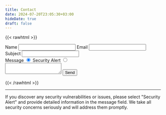 ```yaml
---
title: Contact
date: 2024-07-20T23:05:30+03:00
hideDate: true
draft: false
---
```


{{< rawhtml >}}

<form id="contact-form" name="contact" method="POST" data-netlify="true" onsubmit="return customizeSubject()">
    <label for="contact-name">Name</label>
    <input type="text" id="contact-name" name="name" maxlength="45" required>
    <label for="contact-email">Email</label>
    <input type="email" id="contact-email" name="_replyto" required>
    <label for="contact-message-subject">Subject</label>
    <input type="text" id="contact-message-subject" name="message-subject" maxlength="60" required>
    <div class="radio-container">
        <label for="contact-radio-message">Message</label>
        <input type="radio" id="contact-radio-message" name="message-type" value="Message" checked>
        <label for="contact-radio--alert">Security Alert</label>
        <input type="radio" id="contact-radio-alert" name="message-type" value="Security Alert">
    </div>
    <textarea id="contact-message" name="message" required></textarea>
    <input type="hidden" id="contact-subject" name="subject">
    <button type="submit" id="contact-submit">Send</button>
</form>

<script>
function customizeSubject() {
    var form = document.getElementById('contact-form');
    var messageSubject = form.querySelector('input[name="message-subject"]').value;
    var messageType = form.querySelector('input[name="message-type"]:checked').value;
    var subject = "Lpub.org " + messageType + ": " + messageSubject;
    var subjectInput = form.querySelector('input[name="subject"]');
    subjectInput.value = subject;
    return true;
}
</script>

{{< /rawhtml >}}

---

If you discover any security vulnerabilities or issues, please select "Security Alert" and 
provide detailed information in the message field. We take all security concerns seriously and 
will address them promptly.
